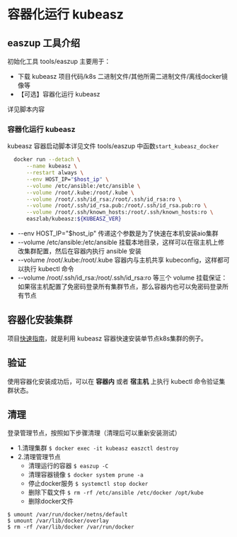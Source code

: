 # 容器化运行 kubeasz

## easzup 工具介绍

初始化工具 tools/easzup 主要用于：

- 下载 kubeasz 项目代码/k8s 二进制文件/其他所需二进制文件/离线docker镜像等
- 【可选】容器化运行 kubeasz

详见脚本内容

### 容器化运行 kubeasz

kubeasz 容器启动脚本详见文件 tools/easzup 中函数`start_kubeasz_docker`

``` bash
  docker run --detach \
      --name kubeasz \
      --restart always \
      --env HOST_IP="$host_ip" \
      --volume /etc/ansible:/etc/ansible \
      --volume /root/.kube:/root/.kube \
      --volume /root/.ssh/id_rsa:/root/.ssh/id_rsa:ro \
      --volume /root/.ssh/id_rsa.pub:/root/.ssh/id_rsa.pub:ro \
      --volume /root/.ssh/known_hosts:/root/.ssh/known_hosts:ro \
      easzlab/kubeasz:${KUBEASZ_VER}
```

- --env HOST_IP="$host_ip" 传递这个参数是为了快速在本机安装aio集群
- --volume /etc/ansible:/etc/ansible 挂载本地目录，这样可以在宿主机上修改集群配置，然后在容器内执行 ansible 安装
- --volume /root/.kube:/root/.kube 容器内与主机共享 kubeconfig，这样都可以执行 kubectl 命令
- --volume /root/.ssh/id_rsa:/root/.ssh/id_rsa:ro 等三个 volume 挂载保证：如果宿主机配置了免密码登录所有集群节点，那么容器内也可以免密码登录所有节点

## 容器化安装集群

项目[快速指南](quickStart.md)，就是利用 kubeasz 容器快速安装单节点k8s集群的例子。

## 验证

使用容器化安装成功后，可以在 **容器内** 或者 **宿主机** 上执行 kubectl 命令验证集群状态。

## 清理

登录管理节点，按照如下步骤清理（清理后可以重新安装测试）

- 1.清理集群 `$ docker exec -it kubeasz easzctl destroy`
- 2.清理管理节点
  - 清理运行的容器 `$ easzup -C`
  - 清理容器镜像 `$ docker system prune -a`
  - 停止docker服务 `$ systemctl stop docker`
  - 删除下载文件 `$ rm -rf /etc/ansible /etc/docker /opt/kube`
  - 删除docker文件 
```
$ umount /var/run/docker/netns/default
$ umount /var/lib/docker/overlay
$ rm -rf /var/lib/docker /var/run/docker
```

